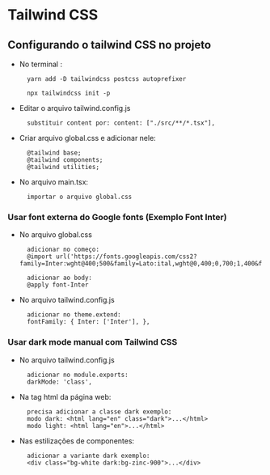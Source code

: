 # Tailwind CSS

## Configurando o tailwind CSS no projeto

- No terminal :

        yarn add -D tailwindcss postcss autoprefixer

        npx tailwindcss init -p

- Editar o arquivo tailwind.config.js

        substituir content por: content: ["./src/**/*.tsx"],

- Criar arquivo global.css e adicionar nele:

        @tailwind base;
        @tailwind components;
        @tailwind utilities;

- No arquivo main.tsx:

        importar o arquivo global.css

### Usar font externa do Google fonts (Exemplo Font Inter)

- No arquivo global.css

        adicionar no começo:
        @import url('https://fonts.googleapis.com/css2?family=Inter:wght@400;500&family=Lato:ital,wght@0,400;0,700;1,400&family=Rubik+Beastly&display=swap');

        adicionar ao body:
        @apply font-Inter

- No arquivo tailwind.config.js

        adicionar no theme.extend:
        fontFamily: { Inter: ['Inter'], },

### Usar dark mode manual com Tailwind CSS

- No arquivo tailwind.config.js

        adicionar no module.exports:
        darkMode: 'class',

- Na tag html da página web:

        precisa adicionar a classe dark exemplo:
        modo dark: <html lang="en" class="dark">...</html>
        modo light: <html lang="en">...</html>

- Nas estilizações de componentes:

        adicionar a variante dark exemplo:
        <div class="bg-white dark:bg-zinc-900">...</div>
